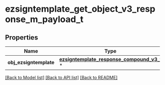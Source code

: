 # ezsigntemplate_get_object_v3_response_m_payload_t

## Properties
Name | Type | Description | Notes
------------ | ------------- | ------------- | -------------
**obj_ezsigntemplate** | [**ezsigntemplate_response_compound_v3_t**](ezsigntemplate_response_compound_v3.md) \* |  | 

[[Back to Model list]](../README.md#documentation-for-models) [[Back to API list]](../README.md#documentation-for-api-endpoints) [[Back to README]](../README.md)



